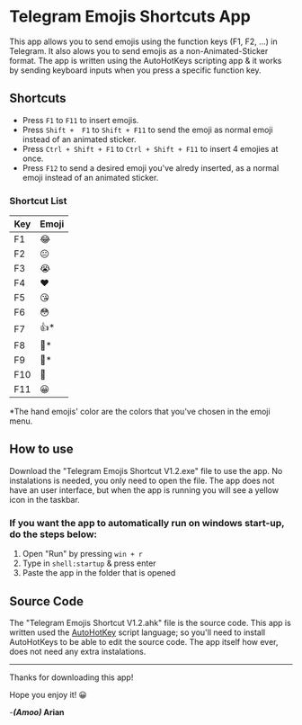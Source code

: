 # Telegram Emojis Shortcuts App

This app allows you to send emojis using the function keys (F1, F2, ...) in Telegram. It also alows you to send emojis as a non-Animated-Sticker format. The app is written using the AutoHotKeys scripting app & it works by sending keyboard inputs when you press a specific function key.

## Shortcuts
- Press `F1` to `F11` to insert emojis.
- Press `Shift +  F1` to `Shift + F11` to send the emoji as normal emoji instead of an animated sticker.
- Press `Ctrl + Shift + F1` to `Ctrl + Shift + F11` to insert 4 emojies at once.
- Press `F12` to send a desired emoji you've alredy inserted, as a normal emoji instead of an animated sticker.

### Shortcut List
|Key|Emoji|
|---|---|
|F1|😂|
|F2|😐|
|F3|😭|
|F4|❤️|
|F5|😘|
|F6|😳|
|F7|👍*|
|F8|👏*|
|F9|🙏*|
|F10|🤔|
|F11|😀|


*The hand emojis' color are the colors that you've chosen in the emoji menu. 

## How to use  
  Download the "Telegram Emojis Shortcut V1.2.exe" file to use the app. No instalations is needed, you only need to open the file.
  The app does not have an user interface, but when the app is running you will see a yellow icon in the taskbar.
  
  ### If you want the app to automatically run on windows start-up, do the steps below:
  1. Open "Run" by pressing `win + r`
  2. Type in `shell:startup` & press enter
  3. Paste the app in the folder that is opened
  








## Source Code
  The "Telegram Emojis Shortcut V1.2.ahk" file is the source code. This app is written used the [AutoHotKey](https://www.autohotkey.com/) script language; so you'll need to install AutoHotKeys to be able to edit the source code. The app itself how ever, does not need any extra instalations.

---

Thanks for downloading this app!


Hope you enjoy it! 😀
 
 
 -**_(Amoo)_ Arian**
